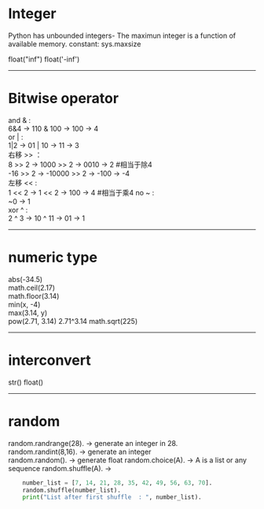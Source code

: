 # Integer
Python has unbounded integers- The maximun integer is a function of available memory.
constant: sys.maxsize

float("inf")
float('-inf')
***
# Bitwise operator 
and & :   
	6&4 -> 110 & 100 -> 100 -> 4  
or  | :   
	1|2 -> 01 | 10 -> 11 -> 3  
右移 >> ：  
	8 >> 2 -> 1000 >> 2 -> 0010 -> 2			#相当于除4  
	-16 >> 2 -> -10000 >> 2 -> -100 -> -4		
左移 << :   
	1 << 2 -> 1 << 2 -> 100 -> 4				#相当于乘4
no  ~ :  
	~0 -> 1   
xor ^ :   
	2 ^ 3 -> 10 ^ 11 -> 01 -> 1	  
***  
# numeric type
abs(-34.5)  
math.ceil(2.17)  
math.floor(3.14)   
min(x, -4)   
max(3.14, y)   
pow(2.71, 3.14) 2.71^3.14
math.sqrt(225)
***
# interconvert   
str()
float()
***
# random
random.randrange(28). -> generate an integer in 28.   
random.randint(8,16). -> generate an integer  
random.random(). -> generate float
random.choice(A). -> A is a list or any sequence
random.shuffle(A). -> 
```python
	number_list = [7, 14, 21, 28, 35, 42, 49, 56, 63, 70].  
	random.shuffle(number_list).  
    print("List after first shuffle  : ", number_list). 
```